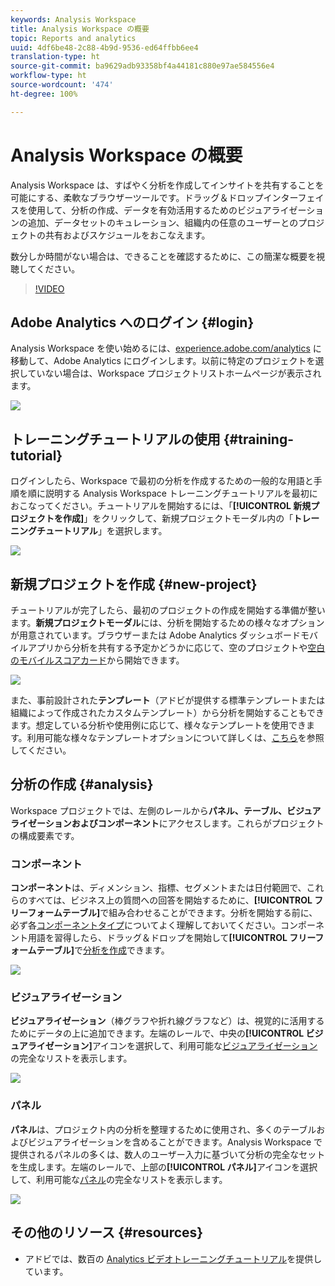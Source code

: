 ```yaml
---
keywords: Analysis Workspace
title: Analysis Workspace の概要
topic: Reports and analytics
uuid: 4df6be48-2c88-4b9d-9536-ed64ffbb6ee4
translation-type: ht
source-git-commit: ba9629adb93358bf4a44181c880e97ae584556e4
workflow-type: ht
source-wordcount: '474'
ht-degree: 100%

---
```



# Analysis Workspace の概要

Analysis Workspace は、すばやく分析を作成してインサイトを共有することを可能にする、柔軟なブラウザーツールです。ドラッグ＆ドロップインターフェイスを使用して、分析の作成、データを有効活用するためのビジュアライゼーションの追加、データセットのキュレーション、組織内の任意のユーザーとのプロジェクトの共有およびスケジュールをおこなえます。

数分しか時間がない場合は、できることを確認するために、この簡潔な概要を視聴してください。

>[!VIDEO](https://video.tv.adobe.com/v/26266/?quality=12&captions=jpn)

## Adobe Analytics へのログイン {#login}

Analysis Workspace を使い始めるには、[experience.adobe.com/analytics](https://experience.adobe.com/analytics) に移動して、Adobe Analytics にログインします。以前に特定のプロジェクトを選択していない場合は、Workspace プロジェクトリストホームページが表示されます。

![](assets/login-analytics.png)

## トレーニングチュートリアルの使用 {#training-tutorial}

ログインしたら、Workspace で最初の分析を作成するための一般的な用語と手順を順に説明する Analysis Workspace トレーニングチュートリアルを最初におこなってください。チュートリアルを開始するには、「**[!UICONTROL 新規プロジェクトを作成]**」をクリックして、新規プロジェクトモーダル内の「**トレーニングチュートリアル**」を選択します。

![](assets/training-tutorial.png)

## 新規プロジェクトを作成 {#new-project}

チュートリアルが完了したら、最初のプロジェクトの作成を開始する準備が整います。**新規プロジェクトモーダル**&#x200B;には、分析を開始するための様々なオプションが用意されています。ブラウザーまたは Adobe Analytics ダッシュボードモバイルアプリから分析を共有する予定かどうかに応じて、空のプロジェクトや[空白のモバイルスコアカード](https://docs.adobe.com/content/help/ja-JP/analytics/analyze/mobapp/curator.html)から開始できます。

![](assets/create-new-project.png)

また、事前設計された&#x200B;**テンプレート**（アドビが提供する標準テンプレートまたは組織によって作成されたカスタムテンプレート）から分析を開始することもできます。想定している分析や使用例に応じて、様々なテンプレートを使用できます。利用可能な様々なテンプレートオプションについて詳しくは、[こちら](/help/analysis-workspace/build-workspace-project/starter-projects.md)を参照してください。

## 分析の作成 {#analysis}

Workspace プロジェクトでは、左側のレールから&#x200B;**パネル、テーブル、ビジュアライゼーションおよびコンポーネント**&#x200B;にアクセスします。これらがプロジェクトの構成要素です。

### コンポーネント

**コンポーネント**&#x200B;は、ディメンション、指標、セグメントまたは日付範囲で、これらのすべては、ビジネス上の質問への回答を開始するために、**[!UICONTROL フリーフォームテーブル]**&#x200B;で組み合わせることができます。分析を開始する前に、必ず各[コンポーネントタイプ](/help/components/overview.md)についてよく理解しておいてください。コンポーネント用語を習得したら、ドラッグ＆ドロップを開始して&#x200B;**[!UICONTROL フリーフォームテーブル]**&#x200B;で[分析を作成](/help/analysis-workspace/build-workspace-project/freeform-overview.md)できます。

![](assets/build-components.png)

### ビジュアライゼーション

**ビジュアライゼーション**（棒グラフや折れ線グラフなど）は、視覚的に活用するためにデータの上に追加できます。左端のレールで、中央の&#x200B;**[!UICONTROL ビジュアライゼーション]**&#x200B;アイコンを選択して、利用可能な[ビジュアライゼーション](/help/analysis-workspace/visualizations/freeform-analysis-visualizations.md)の完全なリストを表示します。

![](assets/build-visualizations.png)

### パネル

**パネル**&#x200B;は、プロジェクト内の分析を整理するために使用され、多くのテーブルおよびビジュアライゼーションを含めることができます。Analysis Workspace で提供されるパネルの多くは、数人のユーザー入力に基づいて分析の完全なセットを生成します。左端のレールで、上部の&#x200B;**[!UICONTROL パネル]**&#x200B;アイコンを選択して、利用可能な[パネル](/help/analysis-workspace/c-panels/panels.md)の完全なリストを表示します。

![](assets/build-panels.png)

## その他のリソース {#resources}

* アドビでは、数百の [Analytics ビデオトレーニングチュートリアル](https://docs.adobe.com/content/help/en/analytics-learn/tutorials/overview.html)を提供しています。
